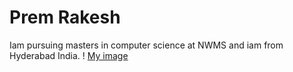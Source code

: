 # Prem Rakesh
Iam pursuing masters in computer science at NWMS and iam from Hyderabad India.
! [My image](191fa04181-3.jpg)
